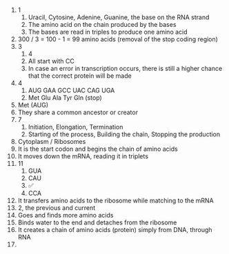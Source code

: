 1. 1
	1. Uracil, Cytosine, Adenine, Guanine, the base on the RNA strand
	2. The amino acid on the chain produced by the bases
	3. The bases are read in triples to produce one amino acid
2. 300 / 3 = 100 - 1 = 99 amino acids (removal of the stop coding region)
3. 3
	1. 4
	2. All start with CC
	3. In case an error in transcription occurs, there is still a higher chance that the correct protein will be made
4. 4
	1. AUG GAA GCC UAC CAG UGA
	2. Met Glu Ala Tyr Gln (stop)
5. Met (AUG)
6. They share a common ancestor or creator
7. 7
	1. Initiation, Elongation, Termination
	2. Starting of the process, Building the chain, Stopping the production
8. Cytoplasm / Ribosomes
9. It is the start codon and begins the chain of amino acids
10. It moves down the mRNA, reading it in triplets
11. 11
	1. GUA
	2. CAU
	3. ✅
	4. CCA
12. It transfers amino acids to the ribosome while matching to the mRNA
13. 2, the previous and current
14. Goes and finds more amino acids
15. Binds water to the end and detaches from the ribosome
16. It creates a chain of amino acids (protein) simply from DNA, through RNA
17. 